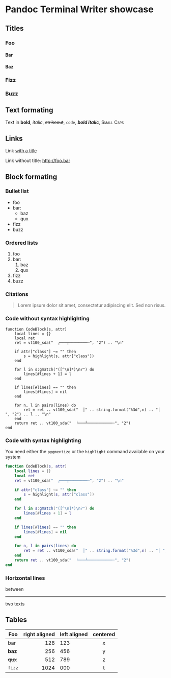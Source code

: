 # Pandoc Terminal Writer showcase

## Titles

### Foo

#### Bar

#### Baz

### Fizz

### Buzz

## Text formating

Text in **bold**, _italic_, ~~strikeout~~, `code`, **_bold italic_**, <span style="font-variant:small-caps;">Small Caps</span> 

## Links

Link [with a title](http://foo.bar)

Link without title: <http://foo.bar>

## Block formating

### Bullet list

- foo
- bar:
    - baz
    - qux
- fizz
- buzz

### Ordered lists

1. foo
2. bar:
    1. baz
    2. qux
3. fizz
4. buzz

### Citations

> Lorem ipsum dolor sit amet, consectetur adipiscing elit. Sed non risus.

### Code without syntax highlighting

```
function CodeBlock(s, attr)
	local lines = {}
	local ret
	ret = vt100_sda("  ╭───┬────────┄", "2") .. "\n"

	if attr["class"] ~= "" then
		s = highlight(s, attr["class"])
	end

	for l in s:gmatch("([^\n]*)\n?") do
		lines[#lines + 1] = l
	end

	if lines[#lines] == "" then
		lines[#lines] = nil
	end

	for n, l in pairs(lines) do
		ret = ret .. vt100_sda("  │" .. string.format("%3d",n) .. "│ ", "2") .. l .. "\n"
	end
	return ret .. vt100_sda("  ╰───┴───────────┄", "2")
end
```


### Code with syntax highlighting

You need either the `pygmentize` or the `highlight` command available on your system

```lua
function CodeBlock(s, attr)
	local lines = {}
	local ret
	ret = vt100_sda("  ╭───┬────────┄", "2") .. "\n"

	if attr["class"] ~= "" then
		s = highlight(s, attr["class"])
	end

	for l in s:gmatch("([^\n]*)\n?") do
		lines[#lines + 1] = l
	end

	if lines[#lines] == "" then
		lines[#lines] = nil
	end

	for n, l in pairs(lines) do
		ret = ret .. vt100_sda("  │" .. string.format("%3d",n) .. "│ ", "2") .. l .. "\n"
	end
	return ret .. vt100_sda("  ╰───┴───────────┄", "2")
end
```

### Horizontal lines

between 

---

two texts

## Tables


| Foo     | right aligned | left aligned | centered    |
|---------|--------------:|:-------------|:-----------:|
| bar     |           128 | 123          |      x      |
| **baz** |           256 | 456          |      y      |
| ~~qux~~ |           512 | 789          |      z      |
| `fizz`  |          1024 | 000          |      t      |

